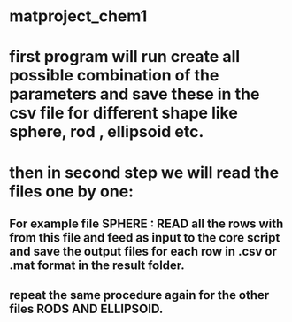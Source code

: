 # matproject_chem1
# first program will run create all possible combination of the parameters and save these in the csv file for different shape like sphere, rod , ellipsoid etc.
# then in second step we will read the files one by one: 
## For example file SPHERE : READ all the rows with from this file and feed as input to the core script and save the output files for each row in .csv or .mat format in the result folder.
## repeat the same procedure again for the other files RODS AND ELLIPSOID.
  